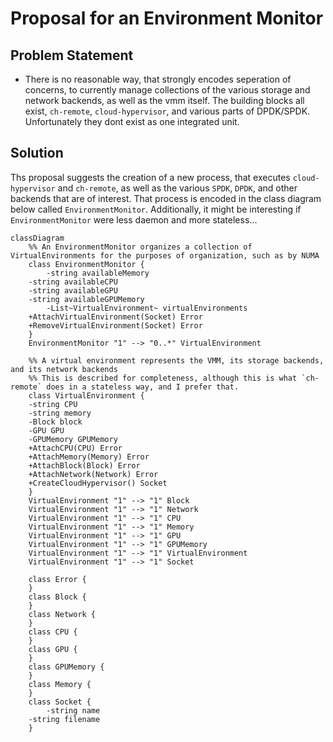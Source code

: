 # Proposal for an Environment Monitor

## Problem Statement

- There is no reasonable way, that strongly encodes seperation of concerns, to currently manage collections of the
  various storage and network backends, as well as the vmm itself. The building blocks all exist, `ch-remote`,
  `cloud-hypervisor`, and various parts of DPDK/SPDK. Unfortunately they dont exist as one integrated unit.

## Solution

Ths proposal suggests the creation of a new process, that executes `cloud-hypervisor` and `ch-remote`, as well as the various
`SPDK`, `DPDK`, and other backends that are of interest. That process is encoded in the class diagram below called
`EnvironmentMonitor`. Additionally, it might be interesting if `EnvironmentMonitor` were less daemon and more stateless...

```mermaid
classDiagram
    %% An EnvironmentMonitor organizes a collection of VirtualEnvironments for the purposes of organization, such as by NUMA
    class EnvironmentMonitor {
        -string availableMemory
	-string availableCPU
	-string availableGPU
	-string availableGPUMemory
        -List~VirtualEnvironment~ virtualEnvironments
	+AttachVirtualEnvironment(Socket) Error
	+RemoveVirtualEnvironment(Socket) Error
    }
    EnvironmentMonitor "1" --> "0..*" VirtualEnvironment

    %% A virtual environment represents the VMM, its storage backends, and its network backends
    %% This is described for completeness, although this is what `ch-remote` does in a stateless way, and I prefer that.
    class VirtualEnvironment {
	-string CPU
	-string memory
	-Block block
	-GPU GPU
	-GPUMemory GPUMemory
	+AttachCPU(CPU) Error
	+AttachMemory(Memory) Error
	+AttachBlock(Block) Error
	+AttachNetwork(Network) Error
	+CreateCloudHypervisor() Socket
    }
    VirtualEnvironment "1" --> "1" Block
    VirtualEnvironment "1" --> "1" Network
    VirtualEnvironment "1" --> "1" CPU
    VirtualEnvironment "1" --> "1" Memory
    VirtualEnvironment "1" --> "1" GPU
    VirtualEnvironment "1" --> "1" GPUMemory
    VirtualEnvironment "1" --> "1" VirtualEnvironment
    VirtualEnvironment "1" --> "1" Socket

    class Error {
    }
    class Block {
    }
    class Network {
    }
    class CPU {
    }
    class GPU {
    }
    class GPUMemory {
    }
    class Memory {
    }
    class Socket {
        -string name
	-string filename
    }
```
